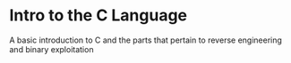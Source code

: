 # Intro to the C Language
A basic introduction to C and the parts that pertain to reverse engineering and binary exploitation